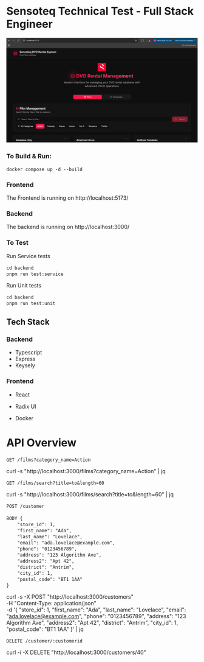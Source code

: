 # Sensoteq Technical Test - Full Stack Engineer

![alt text](screenshot.png)


### To Build & Run:

```
docker compose up -d --build 
```

### Frontend
The Frontend is running on http://localhost:5173/


### Backend
The backend is running on http://localhost:3000/


### To Test

Run Service tests
```
cd backend
pnpm run test:service
```

Run Unit tests

```
cd backend
pnpm run test:unit
```



## Tech Stack
###  Backend
 - Typescript
 - Express
 - Keysely

###  Frontend
  - React
  - Radix UI

- Docker




# API Overview

```
GET /films?category_name=Action
```

curl -s "http://localhost:3000/films?category_name=Action" | jq


```
GET /films/search?title=to&length=60 
```

curl -s "http://localhost:3000/films/search?title=to&length=60" | jq



```
POST /customer 

BODY { 
    "store_id": 1,
    "first_name": "Ada",
    "last_name": "Lovelace",
    "email": "ada.lovelace@example.com",
    "phone": "0123456789",
    "address": "123 Algorithm Ave",
    "address2": "Apt 42",
    "district": "Antrim",
    "city_id": 1,
    "postal_code": "BT1 1AA"
}
```

curl -s -X POST "http://localhost:3000/customers" \
  -H "Content-Type: application/json" \
  -d '{
    "store_id": 1,
    "first_name": "Ada",
    "last_name": "Lovelace",
    "email": "ada.lovelace@example.com",
    "phone": "0123456789",
    "address": "123 Algorithm Ave",
    "address2": "Apt 42",
    "district": "Antrim",
    "city_id": 1,
    "postal_code": "BT1 1AA"
  }' | jq



```
DELETE /customer/:customerid 
```

curl -i -X DELETE "http://localhost:3000/customers/40"
